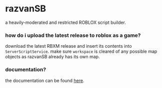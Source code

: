 # razvanSB
a heavily-moderated and restricted ROBLOX script builder.

### how do i upload the latest release to roblox as a game?
download the latest RBXM release and insert its contents into `ServerScriptService`. make sure `workspace` is cleared of any possible map objects as razvanSB already has its own map.

### documentation?
the documentation can be found [here](https://razvansb.gitbook.io/razvansb-docs/).
